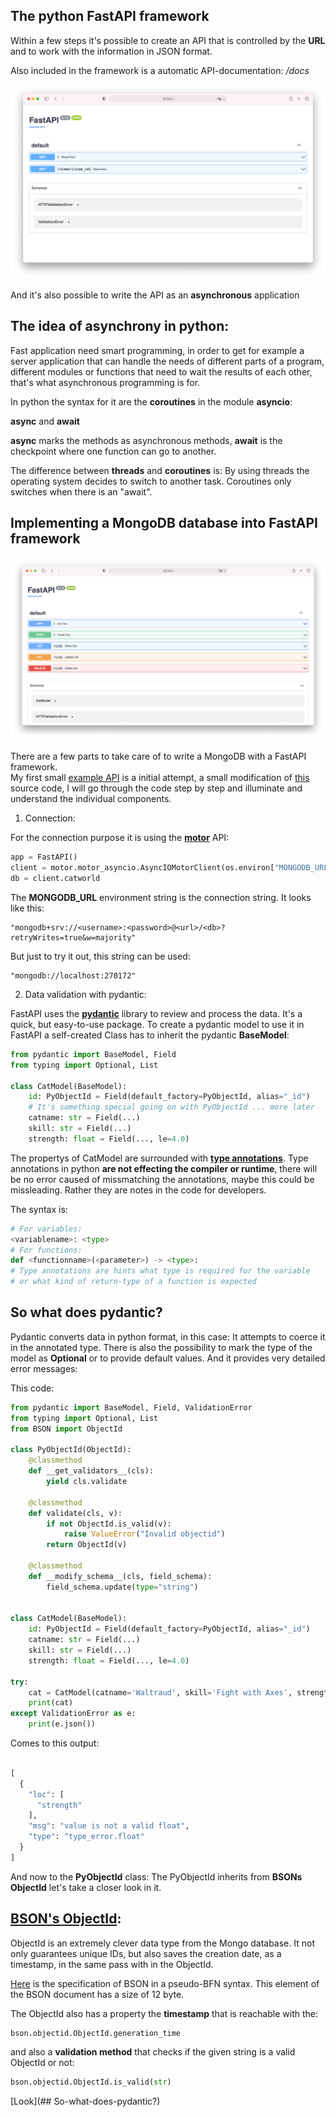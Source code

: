 ## The python FastAPI framework

Within a few steps it's possible to create an API that is controlled by the **URL** and to work with the information in JSON format.

Also included in the framework is a automatic API-documentation:  */docs*

![docs FastAPI](./pictures/flask.png)

And it's also possible to write the API as an __asynchronous__ application

## The idea of asynchrony in python:

Fast application need smart programming, in order to get for example a server application that can handle the needs of different parts of a program, different modules or functions that need to wait the results of each other, that's what asynchronous programming is for.

In python the syntax for it are the **coroutines** in the module **asyncio**:

**async** and **await**

__async__ marks the methods as asynchronous methods, __await__ is the checkpoint where one function can go to another.

The difference between **threads** and **coroutines** is: By using threads the operating system decides to switch to another task. Coroutines only switches when there is an "await".  

## Implementing a MongoDB database into FastAPI framework

![Overview Catperson API](./pictures/cat_overview.png)

There are a few parts to take care of to write a MongoDB with a FastAPI framework.  
My first small [example API](./cat/app.py) is a initial attempt, a small modification of [this](https://github.com/mongodb-developer/mongodb-with-fastapi#readme) source code, I will go through the code step by step and illuminate and understand the individual components.
1. Connection:

For the connection purpose it is using the [**motor**](https://motor.readthedocs.io/en/stable/) API:

```python
app = FastAPI()
client = motor.motor_asyncio.AsyncIOMotorClient(os.environ["MONGODB_URL"])
db = client.catworld
```

The **MONGODB_URL** environment string is the connection string. It looks like this:

```
"mongodb+srv://<username>:<password>@<url>/<db>?retryWrites=true&w=majority"
```

But just to try it out, this string can be used:

```
"mongodb://localhost:270172"
```
2. Data validation with pydantic:

FastAPI uses the [**pydantic**](https://pydantic-docs.helpmanual.io) library to review and process the data. It's a quick, but easy-to-use package. To create a pydantic model to use it in FastAPI a self-created Class has to inherit the pydantic **BaseModel**:

```Python
from pydantic import BaseModel, Field
from typing import Optional, List

class CatModel(BaseModel):
    id: PyObjectId = Field(default_factory=PyObjectId, alias="_id")
    # It's something special going on with PyObjectId ... more later
    catname: str = Field(...)
    skill: str = Field(...)
    strength: float = Field(..., le=4.0)

```
The propertys of CatModel are surrounded with [__type annotations__](https://docs.python.org/3/library/typing.html#module-typing). Type annotations in python **are not effecting the compiler or runtime**, there will be no error caused of missmatching the annotations, maybe this could be missleading. Rather they are notes in the code for developers.

The syntax is:

```Python
# For variables:
<variablename>: <type>
# For functions:
def <functionname>(<parameter>) -> <type>:
# Type annotations are hints what type is required for the variable
# or what kind of return-type of a function is expected

```

## So what does pydantic?

Pydantic converts data in python format, in this case: It attempts to coerce it in the annotated type. There is also the possibility to mark the type of the model as __Optional__ or to provide default values. And it provides very detailed error messages:

This code:

```Python
from pydantic import BaseModel, Field, ValidationError
from typing import Optional, List
from BSON import ObjectId

class PyObjectId(ObjectId):
    @classmethod
    def __get_validators__(cls):
        yield cls.validate

    @classmethod
    def validate(cls, v):
        if not ObjectId.is_valid(v):
            raise ValueError("Invalid objectid")
        return ObjectId(v)

    @classmethod
    def __modify_schema__(cls, field_schema):
        field_schema.update(type="string")


class CatModel(BaseModel):
    id: PyObjectId = Field(default_factory=PyObjectId, alias="_id")
    catname: str = Field(...)
    skill: str = Field(...)
    strength: float = Field(..., le=4.0)

try:
    cat = CatModel(catname='Waltraud', skill='Fight with Axes', strength='She can prevail')
    print(cat)
except ValidationError as e:
    print(e.json())
```

Comes to this output:

```Python

[
  {
    "loc": [
      "strength"
    ],
    "msg": "value is not a valid float",
    "type": "type_error.float"
  }
]

```

And now to the **PyObjectId** class:
The PyObjectId inherits from **BSONs ObjectId** let's take a closer look in it.

## [BSON's ObjectId](https://docs.mongodb.com/manual/reference/method/ObjectId/):

ObjectId is an extremely clever data type from the Mongo database. It not only guarantees unique IDs, but also saves the creation date, as a timestamp, in the same pass with in the ObjectId.

[Here](https://BSONspec.org/spec.html) is the specification of BSON in a pseudo-BFN syntax.
This element of the BSON document has a size of 12 byte.

The ObjectId also has a property the __timestamp__ that is reachable with the:

```Python
bson.objectid.ObjectId.generation_time
```

and also a __validation method__ that checks if the given string is a valid ObjectId or not:

```Python
bson.objectid.ObjectId.is_valid(str)
```
[Look](## So-what-does-pydantic?)
